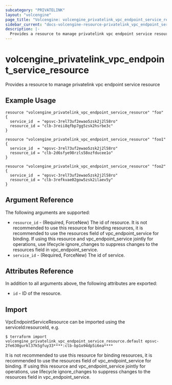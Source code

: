 ```yaml
---
subcategory: "PRIVATELINK"
layout: "volcengine"
page_title: "Volcengine: volcengine_privatelink_vpc_endpoint_service_resource"
sidebar_current: "docs-volcengine-resource-privatelink_vpc_endpoint_service_resource"
description: |-
  Provides a resource to manage privatelink vpc endpoint service resource
---
```

# volcengine_privatelink_vpc_endpoint_service_resource
Provides a resource to manage privatelink vpc endpoint service resource
## Example Usage
```hcl
resource "volcengine_privatelink_vpc_endpoint_service_resource" "foo" {
  service_id  = "epsvc-3rel73uf2ewao5zsk2j2l58ro"
  resource_id = "clb-3reii8qfbp7gg5zsk2hsrbe3c"
}

resource "volcengine_privatelink_vpc_endpoint_service_resource" "foo1" {
  service_id  = "epsvc-3rel73uf2ewao5zsk2j2l58ro"
  resource_id = "clb-2d6sfye98rzls58ozfducee1o"
}

resource "volcengine_privatelink_vpc_endpoint_service_resource" "foo2" {
  service_id  = "epsvc-3rel73uf2ewao5zsk2j2l58ro"
  resource_id = "clb-3refkvae02gow5zsk2ilaev5y"
}
```
## Argument Reference
The following arguments are supported:
* `resource_id` - (Required, ForceNew) The id of resource. It is not recommended to use this resource for binding resources, it is recommended to use the resources field of vpc_endpoint_service for binding. If using this resource and vpc_endpoint_service jointly for operations, use lifecycle ignore_changes to suppress changes to the resources field in vpc_endpoint_service.
* `service_id` - (Required, ForceNew) The id of service.

## Attributes Reference
In addition to all arguments above, the following attributes are exported:
* `id` - ID of the resource.



## Import
VpcEndpointServiceResource can be imported using the serviceId:resourceId, e.g.
```
$ terraform import volcengine_privatelink_vpc_endpoint_service_resource.default epsvc-2fe630gurkl37k5gfuy33****:clb-bp1o94dp5i6ea****
```
It is not recommended to use this resource for binding resources, it is recommended to use the resources field of vpc_endpoint_service for binding.
If using this resource and vpc_endpoint_service jointly for operations, use lifecycle ignore_changes to suppress changes to the resources field in vpc_endpoint_service.

